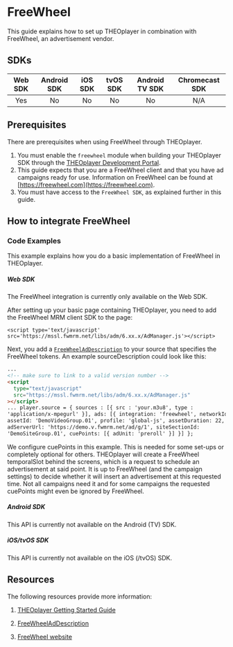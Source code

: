 # FreeWheel

This guide explains how to set up THEOplayer in combination with FreeWheel, an advertisement vendor.

## SDKs

| Web SDK | Android SDK | iOS SDK | tvOS SDK | Android TV SDK | Chromecast SDK |
| :-----: | :---------: | :-----: | :------: | :------------: | :------------: |
|   Yes   |     No      |   No    |    No    |       No       |      N/A       |

## Prerequisites

There are prerequisites when using FreeWheel through THEOplayer.

1. You must enable the `freewheel` module when building your THEOplayer SDK through the [THEOplayer Development Portal](https://portal.theoplayer.com).
2. This guide expects that you are a FreeWheel client and that you have ad campaigns ready for use. Information on FreeWheel can be found at [https://freewheel.com](https://freewheel.com).
3. You must have access to the `FreeWheel SDK`, as explained further in this guide.

## How to integrate FreeWheel

### Code Examples

This example explains how you do a basic implementation of FreeWheel in THEOplayer.

##### Web SDK

The FreeWheel integration is currently only available on the Web SDK.

After setting up your basic page containing THEOplayer, you need to add the FreeWheel MRM client SDK to the page:

`<script type='text/javascript' src='https://mssl.fwmrm.net/libs/adm/6.xx.x/AdManager.js'></script>`

Next, you add a [`FreeWheelAdDescription`](pathname:///theoplayer/v8/api-reference/web/interfaces/FreeWheelAdDescription.html) to your source that specifies the FreeWheel tokens. An example sourceDescription could look like this:

```html
...
<!-- make sure to link to a valid version number -->
<script
  type="text/javascript"
  src="https://mssl.fwmrm.net/libs/adm/6.xx.x/AdManager.js"
></script>
... player.source = { sources : [{ src : 'your.m3u8', type :
'application/x-mpegurl' }], ads: [{ integration: 'freewheel', networkId: 96749,
assetId: 'DemoVideoGroup.01', profile: 'global-js', assetDuration: 22,
adServerUrl: 'https://demo.v.fwmrm.net/ad/g/1', siteSectionId:
'DemoSiteGroup.01', cuePoints: [{ adUnit: 'preroll' }] }] };
```

We configure cuePoints in this example. This is needed for some set-ups or completely optional for others. THEOplayer will create a FreeWheel temporalSlot behind the screens, which is a request to schedule an advertisement at said point. It is up to FreeWheel (and the campaign settings) to decide whether it will insert an advertisement at this requested time. Not all campaigns need it and for some campaigns the requested cuePoints might even be ignored by FreeWheel.

##### Android SDK

This API is currently not available on the Android (TV) SDK.

##### iOS/tvOS SDK

This API is currently not available on the iOS (/tvOS) SDK.

## Resources

The following resources provide more information:

1. [THEOplayer Getting Started Guide](../../getting-started/01-sdks/01-web/00-getting-started.mdx)

2. [FreeWheelAdDescription](pathname:///theoplayer/v8/api-reference/web/interfaces/FreeWheelAdDescription.html)

3. [FreeWheel website](https://freewheel.com)
